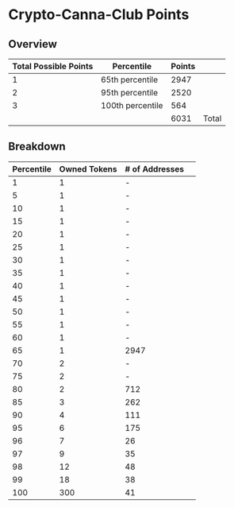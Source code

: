 # Crypto-Canna-Club Points
## Overview
| Total Possible Points | Percentile  | Points |       |
|-----------------------|-------------|--------|-------|
| 1                     |  65th percentile     | 2947 |      
| 2                     |  95th percentile   |  2520  |      
| 3                     |  100th percentile  |   564  |      
|                       |             | 6031 | Total  |
## Breakdown
| Percentile            | Owned Tokens           | # of Addresses |       |
|-----------------------|----------------|--------|-------|
| 1                     |  1             | -      |       
| 5                     |  1 | -      |       
| 10                    |  1 | -      |       
| 15                    |  1 | -      |  
| 20                    |  1 | -      |       
| 25                    |  1 | -      |       
| 30                    |  1 | -      |       
| 35                    |  1 | -      |       
| 40                    |  1 | -      |       
| 45                    |  1 | -      |       
| 50                    |  1 | -      |       
| 55                    |  1 | -      |       
| 60                    |  1 | -      |     
| 65                    |  1 | 2947   |   
| 70                    |  2 | -      |      
| 75                    |  2 | -      |     
| 80                    |  2 |  712   |         
| 85                    |  3 |  262  |      
| 90                    |  4 |  111  |     
| 95                    |  6 |  175 |    
| 96                    |  7 |  26|    
| 97                    |  9 | 35 |   
| 98                    |  12 | 48|     
| 99                    |  18 | 38|  
| 100                   |  300  |41   |    